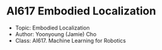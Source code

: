 # AI617 Embodied Localization

* Topic: Embodied Localization
* Author: Yoonyoung (Jamie) Cho
* Class: AI617. Machine Learning for Robotics

